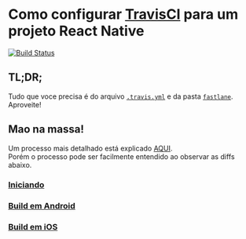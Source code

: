 # Como configurar [TravisCI](https://travis-ci.org/) para um projeto React Native
[![Build Status](https://travis-ci.org/eduardomoroni/react-native-travis-ci.svg?branch=master)](https://travis-ci.org/eduardomoroni/react-native-travis-ci)

## TL;DR;
Tudo que voce precisa é do arquivo [`.travis.yml`](https://github.com/eduardomoroni/react-native-travis-ci/blob/master/.travis.yml) e da pasta [`fastlane`](https://github.com/eduardomoroni/react-native-travis-ci/tree/master/fastlane).  
Aproveite!
## Mao na massa!
Um processo mais detalhado está explicado [AQUI](https://medium.com/@eduardomoroni/como-configurar-travisci-para-um-projeto-react-native-95481f3dfb53).  
Porém o processo pode ser facilmente entendido ao observar as diffs abaixo.
### [Iniciando](https://github.com/eduardomoroni/react-native-travis-ci/commit/557636e15abba1cb03958f6f31b6cc3733e587cc)
### [Build em Android](https://github.com/eduardomoroni/react-native-travis-ci/commit/a4a562ae3708b780a115c6ce2d0cf714a3cadd60)
### [Build em iOS](https://github.com/eduardomoroni/react-native-travis-ci/compare/a4a562a...efdd2cc)
